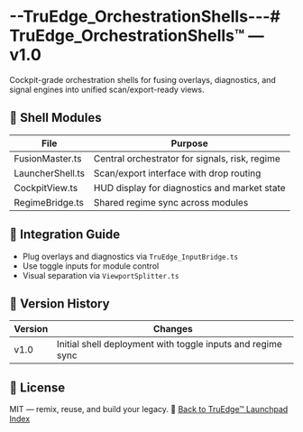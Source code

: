 # --TruEdge_OrchestrationShells---# TruEdge_OrchestrationShells™ — v1.0

Cockpit-grade orchestration shells for fusing overlays, diagnostics, and signal engines into unified scan/export-ready views.

## 🔧 Shell Modules
| File | Purpose |
|------|---------|
| FusionMaster.ts | Central orchestrator for signals, risk, regime |
| LauncherShell.ts | Scan/export interface with drop routing |
| CockpitView.ts | HUD display for diagnostics and market state |
| RegimeBridge.ts | Shared regime sync across modules |

## 🧩 Integration Guide
- Plug overlays and diagnostics via `TruEdge_InputBridge.ts`
- Use toggle inputs for module control
- Visual separation via `ViewportSplitter.ts`

## 🧪 Version History
| Version | Changes |
|---------|---------|
| v1.0 | Initial shell deployment with toggle inputs and regime sync |

## 📝 License
MIT — remix, reuse, and build your legacy.
🔗 [Back to TruEdge™ Launchpad Index](https://github.com/TruEdge-systems/TruEdge_Launchpad/blob/main/README.md)
